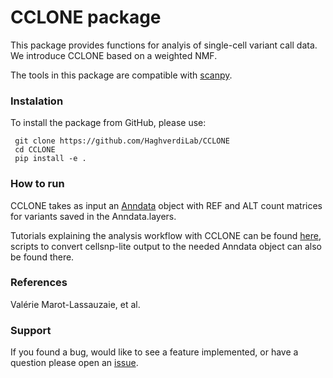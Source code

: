 # CCLONE package

This package provides functions for analyis of single-cell variant call  data. We introduce CCLONE based on a weighted NMF.

The tools in this package are compatible with [scanpy](https://scanpy.readthedocs.io/).

### Instalation

To install the package from GitHub, please use:

     git clone https://github.com/HaghverdiLab/CCLONE
     cd CCLONE
     pip install -e .
     
### How to run

CCLONE takes as input an [Anndata](https://anndata.readthedocs.io) object with REF and ALT count matrices for variants saved in the Anndata.layers. 

Tutorials explaining the analysis workflow with CCLONE can be found [here](https://github.com/HaghverdiLab/CCLONE_notebooks), scripts to convert cellsnp-lite output to the needed Anndata object can also be found there.

### References

Valérie Marot-Lassauzaie, et al.

### Support

If you found a bug, would like to see a feature implemented, or have a question please open an [issue](https://github.com/HaghverdiLab/CCLONE/issues).

